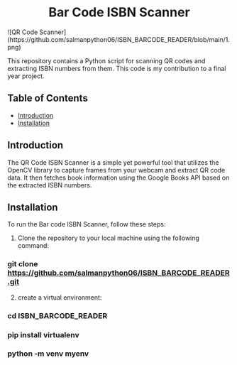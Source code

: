 
<center><h1>Bar Code ISBN Scanner</h1></center>
![QR Code Scanner](https://github.com/salmanpython06/ISBN_BARCODE_READER/blob/main/1.png)

This repository contains a Python script for scanning QR codes and extracting ISBN numbers from them. This code is my contribution to a final year project.

## Table of Contents
- [Introduction](#introduction)
- [Installation](#installation)


## Introduction
The QR Code ISBN Scanner is a simple yet powerful tool that utilizes the OpenCV library to capture frames from your webcam and extract QR code data. It then fetches book information using the Google Books API based on the extracted ISBN numbers.

## Installation
To run the Bar code ISBN Scanner, follow these steps:

1. Clone the repository to your local machine using the following command:
### git clone https://github.com/salmanpython06/ISBN_BARCODE_READER.git

2. create a virtual environment:
### cd ISBN_BARCODE_READER
### pip install virtualenv
### python -m venv myenv

